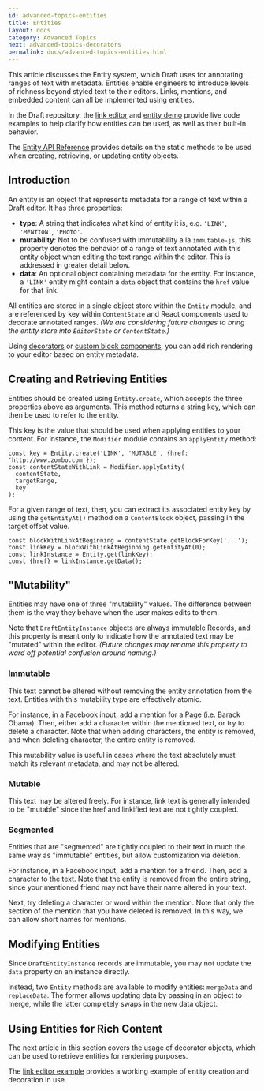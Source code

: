 ```yaml
---
id: advanced-topics-entities
title: Entities
layout: docs
category: Advanced Topics
next: advanced-topics-decorators
permalink: docs/advanced-topics-entities.html
---
```


This article discusses the Entity system, which Draft uses for annotating
ranges of text with metadata. Entities enable engineers to introduce levels of
richness beyond styled text to their editors. Links, mentions, and embedded
content can all be implemented using entities.

In the Draft repository, the
[link editor](https://github.com/facebook/draft-js/tree/master/examples/link)
and
[entity demo](https://github.com/facebook/draft-js/tree/master/examples/entity)
provide live code examples to help clarify how entities can be used, as well
as their built-in behavior.

The [Entity API Reference](/draf-js/docs/api-reference-entity.html) provides
details on the static methods to be used when creating, retrieving, or updating
entity objects.

## Introduction

An entity is an object that represents metadata for a range of text within a
Draft editor. It has three properties:

- **type**: A string that indicates what kind of entity it is, e.g. `'LINK'`,
`'MENTION'`, `'PHOTO'`.
- **mutability**: Not to be confused with immutability a la `immutable-js`, this
property denotes the behavior of a range of text annotated with this entity
object when editing the text range within the editor. This is addressed in
greater detail below.
- **data**: An optional object containing metadata for the entity. For instance,
a `'LINK'` entity might contain a `data` object that contains the `href` value
for that link.

All entities are stored in a single object store within the `Entity` module,
and are referenced by key within `ContentState` and React components used to
decorate annotated ranges. _(We are considering future changes to bring
the entity store into `EditorState` or `ContentState`.)_

Using [decorators](/draft-js/docs/advanced-topics-decorators.html) or
[custom block components](docs/advanced-topics-block-components.html), you can
add rich rendering to your editor based on entity metadata.

## Creating and Retrieving Entities

Entities should be created using `Entity.create`, which accepts the three
properties above as arguments. This method returns a string key, which can then
be used to refer to the entity.

This key is the value that should be used when applying entities to your
content. For instance, the `Modifier` module contains an `applyEntity` method:

```
const key = Entity.create('LINK', 'MUTABLE', {href: 'http://www.zombo.com'});
const contentStateWithLink = Modifier.applyEntity(
  contentState,
  targetRange,
  key
);
```

For a given range of text, then, you can extract its associated entity key by using
the `getEntityAt()` method on a `ContentBlock` object, passing in the target
offset value.

```
const blockWithLinkAtBeginning = contentState.getBlockForKey('...');
const linkKey = blockWithLinkAtBeginning.getEntityAt(0);
const linkInstance = Entity.get(linkKey);
const {href} = linkInstance.getData();
```

## "Mutability"

Entities may have one of three "mutability" values. The difference between them
is the way they behave when the user makes edits to them.

Note that `DraftEntityInstance` objects are always immutable Records, and this
property is meant only to indicate how the annotated text may be "mutated" within
the editor. _(Future changes may rename this property to ward off potential
confusion around naming.)_

### Immutable

This text cannot be altered without removing the entity annotation
from the text. Entities with this mutability type are effectively atomic.

For instance, in a Facebook input, add a mention for a Page (i.e. Barack Obama).
Then, either add a character within the mentioned text, or try to delete a character.
Note that when adding characters, the entity is removed, and when deleting character,
the entire entity is removed.

This mutability value is useful in cases where the text absolutely must match
its relevant metadata, and may not be altered.

### Mutable

This text may be altered freely. For instance, link text is
generally intended to be "mutable" since the href and linkified text are not
tightly coupled.

### Segmented

Entities that are "segmented" are tightly coupled to their text in much the
same way as "immutable" entities, but allow customization via deletion.

For instance, in a Facebook input, add a mention for a friend. Then, add a
character to the text. Note that the entity is removed from the entire string,
since your mentioned friend may not have their name altered in your text.

Next, try deleting a character or word within the mention. Note that only the
section of the mention that you have deleted is removed. In this way, we can
allow short names for mentions.

## Modifying Entities

Since `DraftEntityInstance` records are immutable, you may not update the `data`
property on an instance directly.

Instead, two `Entity` methods are available to modify entities: `mergeData` and
`replaceData`. The former allows updating data by passing in an object to merge,
while the latter completely swaps in the new data object.

## Using Entities for Rich Content

The next article in this section covers the usage of decorator objects, which
can be used to retrieve entities for rendering purposes.

The [link editor example](https://github.com/facebook/draft-js/tree/master/examples/link)
provides a working example of entity creation and decoration in use.
